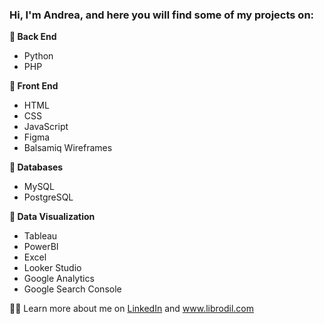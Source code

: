 ### Hi, I'm Andrea, and here you will find some of my projects on:

**🐍 Back End**

* Python 
* PHP 

**🎨 Front End**

* HTML 
* CSS 
* JavaScript
* Figma
* Balsamiq Wireframes

**🐘 Databases**

* MySQL
* PostgreSQL

**🎯 Data Visualization**

* Tableau 
* PowerBI
* Excel
* Looker Studio
* Google Analytics
* Google Search Console


👩‍💻 Learn more about me on [LinkedIn](https://www.linkedin.com/in/andrearospina/) and www.librodil.com
